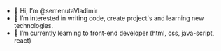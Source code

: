 - 👋 Hi, I’m @semenutaVladimir
- 👀 I’m interested in writing code, create project's and learning new technologies.
- 🌱 I’m currently learning to front-end developer (html, css, java-script, react)



<!---
semenutaVladimir/semenutaVladimir is a ✨ special ✨ repository because its `README.md` (this file) appears on your GitHub profile.
You can click the Preview link to take a look at your changes.
--->
